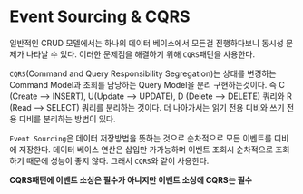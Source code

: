 # Event Sourcing & CQRS

일반적인 CRUD 모델에서는 하나의 데이터 베이스에서 모든걸 진행하다보니 동시성 문제가 나타날 수 있다. 이러한 문제점을 해결하기 위해 `CQRS`패턴을 사용한다.

`CQRS`(Command and Query Responsibility Segregation)는 상태를 변경하는 Command Model과 조회를 담당하는 Query Model을 분리 구현하는것이다. 즉 C (Create –> INSERT), U(Update –> UPDATE), D (Delete –> DELETE) 쿼리와 R (Read –> SELECT) 쿼리를 분리하는 것이다. 더 나아가서는 읽기 전용 디비와 쓰기 전용 디비를 분리하는 방법이 있다.

`Event Sourcing`은 데이터 저장방법을 뜻하는 것으로 순차적으로 모든 이벤트를 디비에 저장한다. 데이터 베이스 연산은 삽입만 가가능하며 이벤트 조회시 순차적으로 조회하기 때문에 성능이 좋지 않다. 그래서 `CQRS`와 같이 사용한다.

**CQRS패턴에 이벤트 소싱은 필수가 아니지만 이벤트 소싱에 CQRS는 필수**




